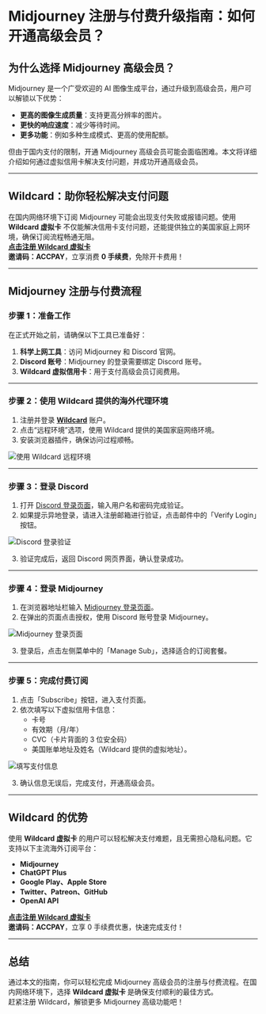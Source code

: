 # Midjourney 注册与付费升级指南：如何开通高级会员？

## 为什么选择 Midjourney 高级会员？

Midjourney 是一个广受欢迎的 AI 图像生成平台，通过升级到高级会员，用户可以解锁以下优势：

- **更高的图像生成质量**：支持更高分辨率的图片。
- **更快的响应速度**：减少等待时间。
- **更多功能**：例如多种生成模式、更高的使用配额。

但由于国内支付的限制，开通 Midjourney 高级会员可能会面临困难。本文将详细介绍如何通过虚拟信用卡解决支付问题，并成功开通高级会员。

---

## Wildcard：助你轻松解决支付问题

在国内网络环境下订阅 Midjourney 可能会出现支付失败或报错问题。使用 **Wildcard 虚拟卡** 不仅能解决信用卡支付问题，还能提供独立的美国家庭上网环境，确保订阅流程畅通无阻。  
[**点击注册 Wildcard 虚拟卡**](https://bit.ly/bewildcard)  
**邀请码：ACCPAY**，立享消费 **0 手续费**，免除开卡费用！

---

## Midjourney 注册与付费流程

### **步骤 1：准备工作**

在正式开始之前，请确保以下工具已准备好：

1. **科学上网工具**：访问 Midjourney 和 Discord 官网。
2. **Discord 账号**：Midjourney 的登录需要绑定 Discord 账号。
3. **Wildcard 虚拟信用卡**：用于支付高级会员订阅费用。

---

### **步骤 2：使用 Wildcard 提供的海外代理环境**

1. 注册并登录 [**Wildcard**](https://bit.ly/bewildcard) 账户。
2. 点击“远程环境”选项，使用 Wildcard 提供的美国家庭网络环境。
3. 安装浏览器插件，确保访问过程顺畅。

![使用 Wildcard 远程环境](https://gcore.jsdelivr.net/gh/JiangEthan/picgo/img/wildcard/WildCardnet0.webp)

---

### **步骤 3：登录 Discord**

1. 打开 [Discord 登录页面](https://discord.com/login)，输入用户名和密码完成验证。
2. 如果提示异地登录，请进入注册邮箱进行验证，点击邮件中的「Verify Login」按钮。

![Discord 登录验证](https://gcore.jsdelivr.net/gh/JiangEthan/picgo/img/Midjourney/Midjourney1.webp)

3. 验证完成后，返回 Discord 网页界面，确认登录成功。

---

### **步骤 4：登录 Midjourney**

1. 在浏览器地址栏输入 [Midjourney 登录页面](https://www.midjourney.com/login/)。
2. 在弹出的页面点击授权，使用 Discord 账号登录 Midjourney。

![Midjourney 登录页面](https://gcore.jsdelivr.net/gh/JiangEthan/picgo/img/Midjourney/Midjourney5.webp)

3. 登录后，点击左侧菜单中的「Manage Sub」，选择适合的订阅套餐。

---

### **步骤 5：完成付费订阅**

1. 点击「Subscribe」按钮，进入支付页面。
2. 依次填写以下虚拟信用卡信息：
   - 卡号
   - 有效期（月/年）
   - CVC（卡片背面的 3 位安全码）
   - 美国账单地址及姓名（Wildcard 提供的虚拟地址）。

![填写支付信息](https://gcore.jsdelivr.net/gh/JiangEthan/picgo/img/Midjourney/Midjourney7.webp)

3. 确认信息无误后，完成支付，开通高级会员。

---

## Wildcard 的优势

使用 **Wildcard 虚拟卡** 的用户可以轻松解决支付难题，且无需担心隐私问题。它支持以下主流海外订阅平台：

- **Midjourney**
- **ChatGPT Plus**
- **Google Play、Apple Store**
- **Twitter、Patreon、GitHub**
- **OpenAI API**

[**点击注册 Wildcard 虚拟卡**](https://bit.ly/bewildcard)  
**邀请码：ACCPAY**，立享 0 手续费优惠，快速完成支付！

---

## 总结

通过本文的指南，你可以轻松完成 Midjourney 高级会员的注册与付费流程。在国内网络环境下，选择 **Wildcard 虚拟卡** 是确保支付顺利的最佳方式。  
赶紧注册 Wildcard，解锁更多 Midjourney 高级功能吧！  

